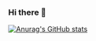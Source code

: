 ### Hi there 👋
[![Anurag's GitHub stats](https://github-readme-stats.vercel.app/api?username=ah960&count_private=true)](https://github.com/anuraghazra/github-readme-stats)
<!--
**ah960/ah960** is a ✨ _special_ ✨ repository because its `README.md` (this file) appears on your GitHub profile.

Here are some ideas to get you started:

- 🔭 I’m currently working on ...
- 🌱 I’m currently learning ...
- 👯 I’m looking to collaborate on ...
- 🤔 I’m looking for help with ...
- 💬 Ask me about ...
- 📫 How to reach me: ...
- 😄 Pronouns: ...
- ⚡ Fun fact: ...
-->
